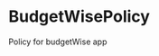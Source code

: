 # BudgetWisePolicy

Policy for budgetWise app

<html><head><meta content="text/html; charset=UTF-8" http-equiv="content-type"><style type="text/css">class="c11">BudgetWise</span></p><p class="c4"><span class="c10">Privacy Policy</span></p><p class="c2"><span class="c5">Last updated: July 07, 2023</span></p><p class="c2"><span class="c5">This Privacy Policy describes Our policies and procedures on the collection, use and disclosure of Your information when You use the Service and tells You about Your privacy rights and how the law protects You.</span></p><p class="c4"><span class="c10">Interpretation and Definitions</span></p><p class="c4"><span class="c9">Interpretation</span></p><p class="c2"><span class="c5">The words of which the initial letter is capitalized have meanings defined under the following conditions. The following definitions shall have the same meaning regardless of whether they appear in singular or in plural.</span></p><p class="c4"><span class="c9">Definitions</span></p><p class="c2"><span class="c5">For the purposes of this Privacy Policy:</span></p><ul class="c8 lst-kix_list_1-0 start"><li class="c6 li-bullet-0"><span class="c3">Account</span><span class="c5">&nbsp;means a unique account created for You to access our Service or parts of our Service.</span></li><li class="c1 li-bullet-0"><span class="c3">Affiliate</span><span class="c5">&nbsp;means an entity that controls, is controlled by or is under common control with a party, where &quot;control&quot; means ownership of 50% or more of the shares, equity interest or other securities entitled to vote for election of directors or other managing authority.</span></li><li class="c1 li-bullet-0"><span class="c3">Application</span><span class="c5">&nbsp;refers to Delta Apps, the software program provided by the Company.</span></li><li class="c1 li-bullet-0"><span class="c3">Company</span><span class="c5">&nbsp;(referred to as either &quot;the Company&quot;, &quot;We&quot;, &quot;Us&quot; or &quot;Our&quot; in this Agreement) refers to Delta Apps.</span></li><li class="c1 li-bullet-0"><span class="c3">Country</span><span class="c5">&nbsp;refers to: Washington, United States</span></li><li class="c1 li-bullet-0"><span class="c3">Device</span><span class="c5">&nbsp;means any device that can access the Service such as a computer, a cellphone or a digital tablet.</span></li><li class="c1 li-bullet-0"><span class="c3">Personal Data</span><span class="c5">&nbsp;is any information that relates to an identified or identifiable individual.</span></li><li class="c1 li-bullet-0"><span class="c3">Service</span><span class="c5">&nbsp;refers to the Application.</span></li><li class="c1 li-bullet-0"><span class="c3">Service Provider</span><span class="c5">&nbsp;means any natural or legal person who processes the data on behalf of the Company. It refers to third-party companies or individuals employed by the Company to facilitate the Service, to provide the Service on behalf of the Company, to perform services related to the Service or to assist the Company in analyzing how the Service is used.</span></li><li class="c1 li-bullet-0"><span class="c3">Usage Data</span><span class="c5">&nbsp;refers to data collected automatically, either generated by the use of the Service or from the Service infrastructure itself (for example, the duration of a page visit).</span></li><li class="c15 li-bullet-0"><span class="c3">You</span><span class="c5">&nbsp;means the individual accessing or using the Service, or the company, or other legal entity on behalf of which such individual is accessing or using the Service, as applicable.</span></li></ul><p class="c4"><span class="c10">Collecting and Using Your Personal Data</span></p><p class="c4"><span class="c9">Types of Data Collected</span></p><p class="c4"><span class="c7">Personal Data</span></p><p class="c2"><span class="c5">While using Our Service, We will never ask You to provide Us with any personally identifiable information that can be used to contact or identify You. All the data entered into the app is stored on your mobile device and will not be transmitted to us. We do not require creation or personal account nor require login into Our service. Our service is only for informational and educational purposes. The feedback section does not require you to enter any identifiable information such as your name or email. </span></p><p class="c4"><span class="c7">Usage Data</span></p><p class="c2"><span class="c5">No usage Data is collected when using our Service.</span></p><p class="c2"><span class="c5">We do not knowingly collect any Usage Data such as Your Device&#39;s Internet Protocol address (e.g. IP address), browser type, browser version, the pages of our Service that You visit, the time and date of Your visit, the time spent on those pages, unique device identifiers and other diagnostic data. Our service is only for informational and educational purposes. </span></p><p class="c2"><span class="c5">When You access the Service by or through a mobile device, We do not collect any information automatically including the type of mobile device You use, Your mobile device unique ID, the IP address of Your mobile device, Your mobile operating system, the type of mobile Internet browser You use, unique device identifiers and other diagnostic data.</span></p><p class="c4"><span class="c9">Security of Your Personal Data</span></p><p class="c2"><span class="c5">The security of Your Personal Data is important to Us, but remember that no method of transmission over the Internet, or method of electronic storage is 100% secure. While We strive to use commercially acceptable means to protect Your Personal Data, We cannot guarantee its absolute security.</span></p><p class="c4"><span class="c10">Children&#39;s Privacy</span></p><p class="c2"><span class="c5">Our Service does not address anyone under the age of 13. We do not knowingly collect personally identifiable information from anyone under the age of 13. If You are a parent or guardian and You are aware that Your child has provided Us with Personal Data, please contact Us. If We become aware that We have collected Personal Data from anyone under the age of 13 without verification of parental consent, We take steps to remove that information from Our servers.</span></p><p class="c2"><span class="c5">If We need to rely on consent as a legal basis for processing Your information and Your country requires consent from a parent, We may require Your parent&#39;s consent before We collect and use that information.</span></p><p class="c4"><span class="c10">Links to Other Websites</span></p><p class="c2"><span class="c5">Our Service may contain links to other websites that are not operated by Us. If You click on a third party link, You will be directed to that third party&#39;s site. We strongly advise You to review the Privacy Policy of every site You visit.</span></p><p class="c2"><span class="c5">We have no control over and assume no responsibility for the content, privacy policies or practices of any third party sites or services.</span></p><p class="c4"><span class="c10">Changes to this Privacy Policy</span></p><p class="c2"><span class="c5">We may update Our Privacy Policy from time to time. We will notify You of any changes by posting the new Privacy Policy on this page.</span></p><p class="c2"><span class="c5">We will let You know via prominent notice on Our Service, prior to the change becoming effective and update the &quot;Last updated&quot; date at the top of this Privacy Policy.</span></p><p class="c2"><span class="c5">You are advised to review this Privacy Policy periodically for any changes. Changes to this Privacy Policy are effective when they are posted on this page.</span></p><p class="c4"><span class="c10">Contact Us</span></p><p class="c2"><span class="c5">If you have any questions about this Privacy Policy, You can contact us:</span></p><ul class="c8 lst-kix_list_6-0 start"><li class="c2 c16 li-bullet-0"><span class="c5">By email:&nbsp;AlgoEdit@hotmail.com</span></li></ul><p class="c17"><span class="c0"></span></p></body></html>
